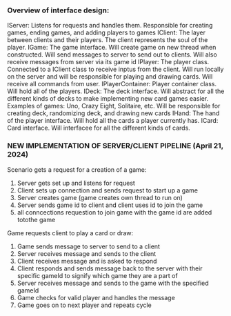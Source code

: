 ### Overview of interface design:
IServer:				Listens for requests and handles them. Responsible for creating games, ending games, and adding players to games
IClient:				The layer between clients and their players. The client represents the soul of the player. 
IGame:					The game interface. Will create game on new thread when constructed. Will send messages to server to send out to clients. Will also receive messages from server
						via its game id
IPlayer:				The player class. Connected to a IClient class to receive inptus from the client. Will run locally on the server and will be responsible for playing and drawing
						cards. Will receive all commands from user.
IPlayerContainer:		Player container class. Will hold all of the players.
IDeck:					The deck interface. Will abstract for all the different kinds of decks to make implementing new card games easier. Examples of games: Uno, Crazy Eight, Solitaire, etc.
						Will be responsible for creating deck, randomizing deck, and drawing new cards
IHand:					The hand of the player interface. Will hold all the cards a player currently has.
ICard:					Card interface. Will interfacee for all the different kinds of cards.


### NEW IMPLEMENTATION OF SERVER/CLIENT PIPELINE (April 21, 2024)

Scenario gets a request for a creation of a game:
1. Server gets set up and listens for request
2. Client sets up connection and sends request to start up a game
3. Server creates game (game creates own thread to run on)
4. Server sends game id to client and client uses id to join the game
5. all conncections requestion to join game with the game id are added totothe game

Game requests client to play a card or draw:
1. Game sends message to server to send to a client
2. Server receives message and sends to the client
3. Client receives message and is asked to respond
4. Client responds and sends message back to the server with their specific gameId to signify which game they are a part of
5. Server receives message and sends to the game with the specified gameId
6. Game checks for valid player and handles the message
7. Game goes on to next player and repeats cycle
